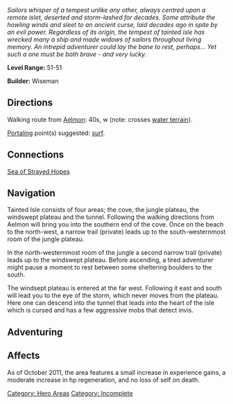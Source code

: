 *Sailors whisper of a tempest unlike any other, always centred upon a
remote islet, deserted and storm-lashed for decades. Some attribute the
howling winds and sleet to an ancient curse, laid decades ago in spite
by an evil power. Regardless of its origin, the tempest of tainted isle
has wrecked many a ship and made widows of sailors throughout living
memory. An intrepid adventurer could lay the bane to rest, perhaps...
Yet such a one must be both brave - and very lucky.*

**Level Range:** 51-51

**Builder:** Wiseman

## Directions

Walking route from [Aelmon](Aelmon.md "wikilink"): 40s, w (note: crosses
[water terrain](Water_Terrain.md "wikilink")).

[Portaling](Portal.md "wikilink") point(s) suggested:
[surf](Raging_Surf.md "wikilink").

## Connections

[Sea of Strayed Hopes](:Category:_Sea_Of_Strayed_Hopes.md "wikilink")

## Navigation

Tainted Isle consists of four areas; the cove, the jungle plateau, the
windswept plateau and the tunnel. Following the walking directions from
Aelmon will bring you into the southern end of the cove. Once on the
beach to the north-west, a narrow trail (private) leads up to the
south-westernmost room of the jungle plateau.

In the north-westernmost room of the jungle a second narrow trail
(private) leads up to the windswept plateau. Before ascending, a tired
adventurer might pause a moment to rest between some sheltering boulders
to the south.

The windsept plateau is entered at the far west. Following it east and
south will lead you to the eye of the storm, which never moves from the
plateau. Here one can descend into the tunnel that leads into the heart
of the isle which is cursed and has a few aggressive mobs that detect
invis.

## Adventuring

## Affects

As of October 2011, the area features a small increase in experience
gains, a moderate increase in hp regeneration, and no loss of self on
death.

[Category: Hero Areas](Category:_Hero_Areas "wikilink") [Category:
Incomplete](Category:_Incomplete "wikilink")
